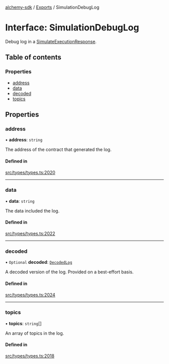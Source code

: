 [alchemy-sdk](../README.md) / [Exports](../modules.md) / SimulationDebugLog

# Interface: SimulationDebugLog

Debug log in a [SimulateExecutionResponse](SimulateExecutionResponse.md).

## Table of contents

### Properties

- [address](SimulationDebugLog.md#address)
- [data](SimulationDebugLog.md#data)
- [decoded](SimulationDebugLog.md#decoded)
- [topics](SimulationDebugLog.md#topics)

## Properties

### address

• **address**: `string`

The address of the contract that generated the log.

#### Defined in

[src/types/types.ts:2020](https://github.com/alchemyplatform/alchemy-sdk-js/blob/7bf2430/src/types/types.ts#L2020)

___

### data

• **data**: `string`

The data included the log.

#### Defined in

[src/types/types.ts:2022](https://github.com/alchemyplatform/alchemy-sdk-js/blob/7bf2430/src/types/types.ts#L2022)

___

### decoded

• `Optional` **decoded**: [`DecodedLog`](DecodedLog.md)

A decoded version of the log. Provided on a best-effort basis.

#### Defined in

[src/types/types.ts:2024](https://github.com/alchemyplatform/alchemy-sdk-js/blob/7bf2430/src/types/types.ts#L2024)

___

### topics

• **topics**: `string`[]

An array of topics in the log.

#### Defined in

[src/types/types.ts:2018](https://github.com/alchemyplatform/alchemy-sdk-js/blob/7bf2430/src/types/types.ts#L2018)
